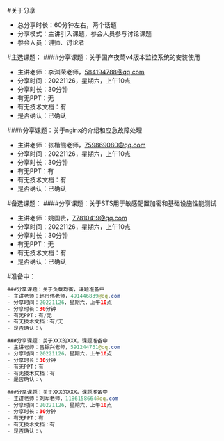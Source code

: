 #关于分享
- 总分享时长：60分钟左右，两个话题
- 分享模式：主讲引入课题，参会人员参与讨论课题
- 参会人员：讲师、讨论者

#主选课题：
####分享课题：关于国产夜莺v4版本监控系统的安装使用
- 主讲老师：李渊荣老师，584194788@qq.com
- 分享时间：20221126，星期六，上午10点
- 分享时长：30分钟
- 有无PPT：无
- 有无技术文档：有
- 是否确认：已确认

####分享课题：关于nginx的介绍和应急故障处理
- 主讲老师：张楷熊老师，759869080@qq.com
- 分享时间：20221126，星期六，上午10点
- 分享时长：30分钟
- 有无PPT：有
- 有无技术文档：有
- 是否确认：已确认

#备选课题：
####分享课题：关于STS用于敏感配置加密和基础设施性能测试
- 主讲老师：姚国贵，77810419@qq.com
- 分享时间：20221126，星期六，上午10点
- 分享时长：30分钟
- 有无PPT：无
- 有无技术文档：有
- 是否确认：已确认

#准备中：
``` java
###分享课题：关于负载均衡，课题准备中
- 主讲老师：赵丹伟老师，491446839@qq.com
- 分享时间：20221126，星期六，上午10点
- 分享时长：30分钟
- 有无PPT：有/无
- 有无技术文档：有/无
- 是否确认：\

###分享课题：关于XXX的XXX，课题准备中
- 主讲老师：吕银兴老师，591244761@qq.com
- 分享时间：20221126，星期六，上午10点
- 分享时长：30分钟
- 有无PPT：有
- 有无技术文档：有
- 是否确认：\

###分享课题：关于XXX的XXX，课题准备中
- 主讲老师：刘军老师，1186158664@qq.com
- 分享时间：20221126，星期六，上午10点
- 分享时长：30分钟
- 有无PPT：有
- 有无技术文档：有
- 是否确认：\

```